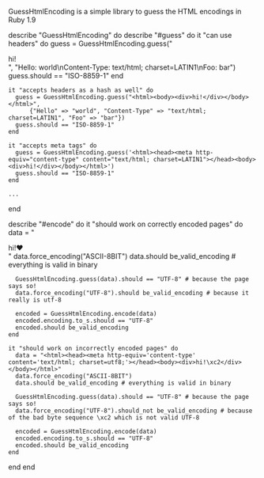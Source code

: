 GuessHtmlEncoding is a simple library to guess the HTML encodings in Ruby 1.9

describe "GuessHtmlEncoding" do
  describe "#guess" do
    it "can use headers" do
      guess = GuessHtmlEncoding.guess("<html><body><div>hi!</div></body></html>",
                                      "Hello: world\nContent-Type: text/html; charset=LATIN1\nFoo: bar")
      guess.should == "ISO-8859-1"
    end

    it "accepts headers as a hash as well" do
      guess = GuessHtmlEncoding.guess("<html><body><div>hi!</div></body></html>",
          {"Hello" => "world", "Content-Type" => "text/html; charset=LATIN1", "Foo" => "bar"})
      guess.should == "ISO-8859-1"
    end

    it "accepts meta tags" do
      guess = GuessHtmlEncoding.guess('<html><head><meta http-equiv="content-type" content="text/html; charset=LATIN1"></head><body><div>hi!</div></body></html>')
      guess.should == "ISO-8859-1"
    end

    ...
  end

  describe "#encode" do
    it "should work on correctly encoded pages" do
      data = "<html><head><meta http-equiv='content-type' content='text/html; charset=utf8;'></head><body><div>hi!♥</div></body></html>"
      data.force_encoding("ASCII-8BIT")
      data.should be_valid_encoding # everything is valid in binary

      GuessHtmlEncoding.guess(data).should == "UTF-8" # because the page says so!
      data.force_encoding("UTF-8").should be_valid_encoding # because it really is utf-8

      encoded = GuessHtmlEncoding.encode(data)
      encoded.encoding.to_s.should == "UTF-8"
      encoded.should be_valid_encoding
    end

    it "should work on incorrectly encoded pages" do
      data = "<html><head><meta http-equiv='content-type' content='text/html; charset=utf8;'></head><body><div>hi!\xc2</div></body></html>"
      data.force_encoding("ASCII-8BIT")
      data.should be_valid_encoding # everything is valid in binary

      GuessHtmlEncoding.guess(data).should == "UTF-8" # because the page says so!
      data.force_encoding("UTF-8").should_not be_valid_encoding # because of the bad byte sequence \xc2 which is not valid UTF-8

      encoded = GuessHtmlEncoding.encode(data)
      encoded.encoding.to_s.should == "UTF-8"
      encoded.should be_valid_encoding
    end
  end
end